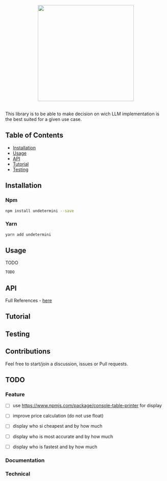 <div align="center">
  <br/>
  <img src="./image/undetermini.png" width="300" />
  <br/>
  <br/>
</div>

This library is to be able to make decision on wich LLM implementation is the best suited for a 
given use case.

## Table of Contents

- [Installation](#installation)
- [Usage](#usage)
- [API](#api)
- [Tutorial](#tutorial)
- [Testing](#testing)

## Installation

### Npm

```bash
npm install undetermini --save
```

### Yarn

```bash
yarn add undetermini 
```

## Usage

TODO

```typescript
TODO
```


## API

Full References - [here](https://sraleik.github.io/undetermini/)

## Tutorial

<!-- [Create a Command](https://sraleik.github.io/undetermini/pages/tutorial/create-a-command.html) -->

## Testing

## Contributions

Feel free to start/join a discussion, issues or Pull requests.

## TODO

### Feature

- [ ] use https://www.npmjs.com/package/console-table-printer for display 
- [ ] improve price calculation (do not use float) 
- [ ] display who si cheapest and by how much 
- [ ] display who is most accurate and by how much 
- [ ] display who is fastest and by how much 


### Documentation

### Technical

